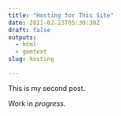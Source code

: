 ```yaml
---
title: "Hosting for This Site"
date: 2021-02-23T05:30:30Z
draft: false
outputs:
  - html
  - gemtext
slug: hosting

---
```


This is my second post.

Work in *progress*.
